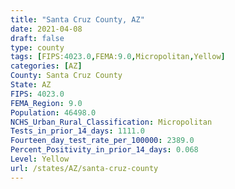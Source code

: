 ```yaml
---
title: "Santa Cruz County, AZ"
date: 2021-04-08
draft: false
type: county
tags: [FIPS:4023.0,FEMA:9.0,Micropolitan,Yellow]
categories: [AZ]
County: Santa Cruz County
State: AZ
FIPS: 4023.0
FEMA_Region: 9.0
Population: 46498.0
NCHS_Urban_Rural_Classification: Micropolitan
Tests_in_prior_14_days: 1111.0
Fourteen_day_test_rate_per_100000: 2389.0
Percent_Positivity_in_prior_14_days: 0.068
Level: Yellow
url: /states/AZ/santa-cruz-county
---
```



